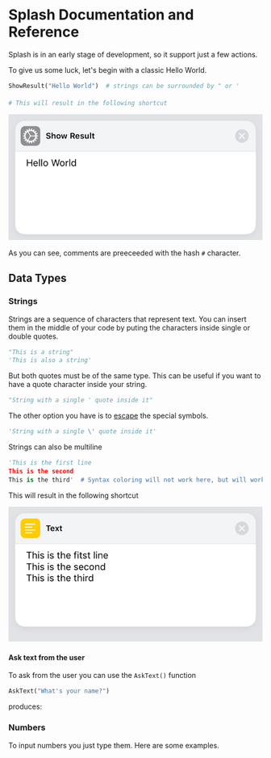 # Splash Documentation and Reference

Splash is in an early stage of development, so it support just a few actions.

To give us some luck, let's begin with a classic Hello World.

```python
ShowResult("Hello World")  # strings can be surrounded by " or '

# This will result in the following shortcut
```

![Show Result action with hello world text](assets/hello_world.png)

As you can see, comments are preeceeded with the hash `#` character.

## Data Types

### Strings

Strings are a sequence of characters that represent text. You can insert them in the middle of your code by puting the characters inside single or double quotes.


```python
"This is a string"
'This is also a string'
```

But both quotes must be of the same type. This can be useful if you want to have a quote character inside your string.

```python
"String with a single ' quote inside it"
```

The other option you have is to [escape](https://en.wikipedia.org/wiki/Escape_character) the special symbols.

```python
'String with a single \' quote inside it'
```

Strings can also be multiline

```python
'This is the first line
This is the second
This is the third'  # Syntax coloring will not work here, but will work fine in the splash editor.
```

This will result in the following shortcut

![Multi line string](assets/multi_line_string.png)

#### Ask text from the user

To ask from the user you can use the `AskText()` function

```python
AskText("What's your name?")
```

produces:


### Numbers

To input numbers you just type them.
Here are some examples.
